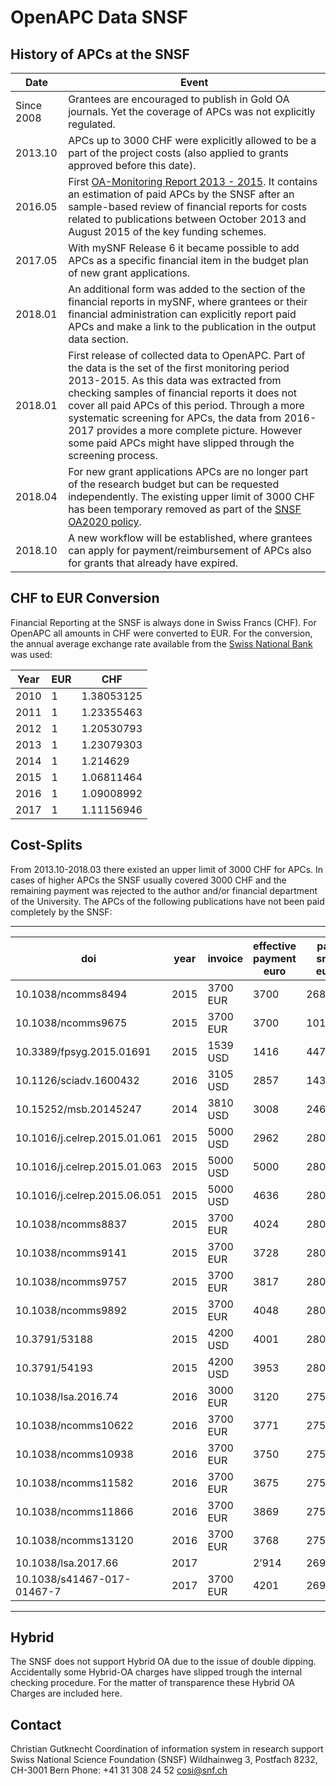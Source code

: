 ﻿

# OpenAPC Data SNSF

## History of APCs at the SNSF

| Date |Event  |
|--|--|
|Since 2008|Grantees are encouraged to publish in Gold OA journals. Yet the coverage of APCs was not explicitly regulated. |
|2013.10 |APCs up to 3000 CHF were explicitly allowed to be a part of the project costs (also applied to grants approved before this date).|
|2016.05 |First [OA-Monitoring Report 2013 - 2015](http://doi.org/10.5281/zenodo.584131). It contains an estimation of paid APCs by the SNSF after an sample-based review of financial reports for costs related to publications between October 2013 and August 2015 of the key funding schemes.
|2017.05 |With mySNF Release 6 it became possible to  add APCs as a specific financial item in the budget plan of new grant applications.
|2018.01| An additional form was added to the section of the financial reports in mySNF, where grantees or their financial administration can explicitly report paid APCs and make a link to the publication in the output data section.|
|2018.01|First release of collected data to OpenAPC. Part of the data is the set of the first monitoring period 2013-2015. As this data was extracted from checking samples of financial reports it does not cover all paid APCs of this period. Through a more systematic screening for APCs, the data from 2016-2017 provides a more complete picture. However some paid APCs might have slipped through the screening process.  |
|2018.04|For new grant applications APCs are no longer part of the research budget but can be requested independently. The existing upper limit of 3000 CHF has been temporary removed as part of the [SNSF OA2020 policy](http://www.snf.ch/en/theSNSF/research-policies/open-access/Pages/default.aspx#OA%202020%20Policy).|
|2018.10|A new workflow will be established, where grantees can apply for payment/reimbursement of APCs also for grants that already have expired.|

## CHF to EUR Conversion

Financial Reporting at the SNSF is always done in Swiss Francs (CHF). For OpenAPC all amounts in CHF were converted to EUR. For the conversion, the annual average exchange rate available from the [Swiss National Bank](https://data.snb.ch/de/topics/ziredev#!/cube/devkua?fromDate=2010&toDate=2017&dimSel=D1(EUR1)) was used:

|Year|EUR|CHF|
|--|--|--|
|2010|1|1.38053125|
|2011|1|1.23355463|
|2012|1|1.20530793|
|2013|1|1.23079303|
|2014|1|1.214629|
|2015|1|1.06811464|
|2016|1|1.09008992|
|2017|1|1.11156946|
 
## Cost-Splits

From 2013.10-2018.03 there existed an upper limit of 3000 CHF for APCs. In cases of higher APCs the SNSF usually covered 3000 CHF and the remaining payment was rejected to the author and/or financial department of the University. The APCs of the following publications have not been paid completely by the SNSF:


----------


|  doi                         | year | invoice  | effective payment euro | part snsf euro | part other euro  | other institution is probably | snsf grant       |
| ---------------------------- | ---- | -------  | ----------------       | ---------------| --------------   | ----------------              | ---------------- | 
| 10.1038/ncomms8494           | 2015 | 3700 EUR | 3700                   | 2684.54        | 1015.46          | UniFR                         | 31003A_156764    |
| 10.1038/ncomms9675           | 2015 | 3700 EUR | 3700                   | 1018.99        | 2681.01          | PSI                           | 200021_138068    |
| 10.3389/fpsyg.2015.01691     | 2015 | 1539 USD | 1416                   | 447.70         | 968.30           | UniGE                         | 320030_144187    |
| 10.1126/sciadv.1600432       | 2016 | 3105 USD | 2857                   | 1433.92        | 1423.08          | immigrationlab.org            | 100017_159820    |
| 10.15252/msb.20145247        | 2014 | 3810 USD | 3008                   | 2469.89        | 538.11           | UniL                          | 310030B_141181   |
| 10.1016/j.celrep.2015.01.061 | 2015 | 5000 USD | 2962                   | 2808.69        | 153.31           | UniGE                         | 31003A_140940    |
| 10.1016/j.celrep.2015.01.063 | 2015 | 5000 USD | 5000                   | 2808.69        | 2191.31          | UniGE                         | CRSII3_147637    |
| 10.1016/j.celrep.2015.06.051 | 2015 | 5000 USD | 4636                   | 2808.69        | 1827.31          | FMI                           | 31003A_155940    |
| 10.1038/ncomms8837           | 2015 | 3700 EUR | 4024                   | 2808.69        | 1215.31          | ETHZ                          | CRSII2-141843    |
| 10.1038/ncomms9141           | 2015 | 3700 EUR | 3728                   | 2808.69        | 919.31           | UZH                           | CRSII3_154488    |
| 10.1038/ncomms9757           | 2015 | 3700 EUR | 3817                   | 2808.69        | 1008.31          | ETHZ                          | 200021_150046    |
| 10.1038/ncomms9892           | 2015 | 3700 EUR | 4048                   | 2808.69        | 1239.31          | UniGE                         | 200020_150079    |
| 10.3791/53188                | 2015 | 4200 USD | 4001                   | 2808.69        | 1192.31          | CHUV                          | 200021_140230    |
| 10.3791/54193                | 2015 | 4200 USD | 3953                   | 2808.69        | 1144.31          | EMPA                          | 200021_160174    |
| 10.1038/lsa.2016.74          | 2016 | 3000 EUR | 3120                   | 2752.07        | 367.93           | EPFL                          | 200021L_157132   |
| 10.1038/ncomms10622          | 2016 | 3700 EUR | 3771                   | 2752.07        | 1018.93          | UZH                           | PP00P2_157607    |
| 10.1038/ncomms10938          | 2016 | 3700 EUR | 3750                   | 2752.07        | 997.93           | UniGE                         | 310030_149390    |
| 10.1038/ncomms11582          | 2016 | 3700 EUR | 3675                   | 2752.07        | 922.93           | crg.eu                        | CRSII3_141918    |
| 10.1038/ncomms11866          | 2016 | 3700 EUR | 3869                   | 2752.07        | 1116.93          | UniL                          | 31003A_140869    |
| 10.1038/ncomms13120          | 2016 | 3700 EUR | 3768                   | 2752.07        | 1015.93          | ETHZ                          | 200021_156106    |
| 10.1038/lsa.2017.66          | 2017 |          | 2’914                  | 2698.89        | 215.11           | UZH                           | 200020_159916    |
| 10.1038/s41467-017-01467-7   | 2017 | 3700 EUR | 4201                   | 2698.89        | 1502.11          | UniGE                         | PZ00P3_154728    |


----------


## Hybrid

The SNSF does not support Hybrid  OA due to the issue of double dipping. Accidentally some Hybrid-OA charges have slipped trough the internal checking procedure. For the matter of transparence these Hybrid OA Charges are included here.


## Contact

Christian Gutknecht
Coordination of information system in research support 
Swiss National Science Foundation (SNSF)
Wildhainweg 3, Postfach 8232, CH-3001 Bern
Phone: +41 31 308 24 52
cosi@snf.ch



